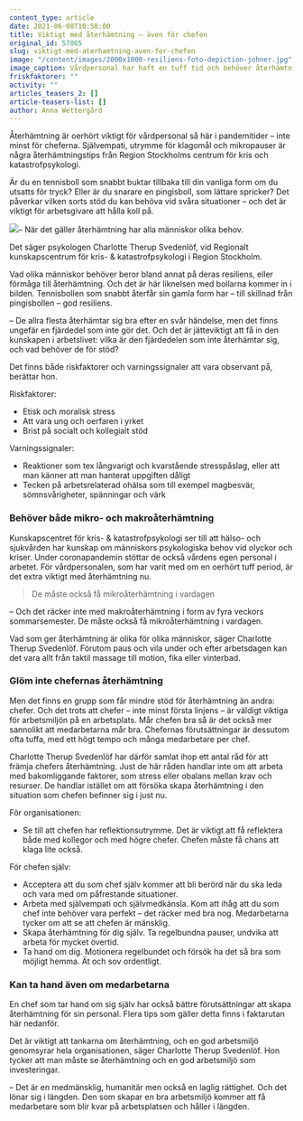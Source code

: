 ```yaml
---
content_type: article
date: 2021-06-08T10:58:00
title: Viktigt med återhämtning – även för chefen
original_id: 57865
slug: viktigt-med-aterhamtning-aven-for-chefen
image: "/content/images/2000x1000-resiliens-foto-depiction-johner.jpg"
image_caption: Vårdpersonal har haft en tuff tid och behöver återhämtning nu. Det gäller både chefer och medarbetare. Utrymme för reflektion kan vara ett av flera sätt att orka.
friskfaktorer: ""
activity: ""
articles_teasers_2: []
article-teasers-list: []
author: Anna Wettergård
---
```


Återhämtning är oerhört viktigt för vårdpersonal så här i pandemitider – inte minst för cheferna. Självempati, utrymme för klagomål och mikropauser är några återhämtningstips från Region Stockholms centrum för kris och katastrofpsykologi.

Är du en tennisboll som snabbt buktar tillbaka till din vanliga form om du utsatts för tryck? Eller är du snarare en pingisboll, som lättare spricker? Det påverkar vilken sorts stöd du kan behöva vid svåra situationer – och det är viktigt för arbetsgivare att hålla koll på.

[![](https://www.suntarbetsliv.se/wp-content/uploads/2021/06/200x220-charlotte-therup-svedenlof-1.jpg)](https://www.suntarbetsliv.se/wp-content/uploads/2021/06/200x220-charlotte-therup-svedenlof-1.jpg)– När det gäller återhämtning har alla människor olika behov.

Det säger psykologen Charlotte Therup Svedenlöf, vid Regionalt kunskapscentrum för kris- & katastrofpsykologi i Region Stockholm.

Vad olika människor behöver beror bland annat på deras resiliens, eller förmåga till återhämtning. Och det är här liknelsen med bollarna kommer in i bilden. Tennisbollen som snabbt återfår sin gamla form har – till skillnad från pingisbollen – god resiliens.

– De allra flesta återhämtar sig bra efter en svår händelse, men det finns ungefär en fjärdedel som inte gör det. Och det är jätteviktigt att få in den kunskapen i arbetslivet: vilka är den fjärdedelen som inte återhämtar sig, och vad behöver de för stöd?

Det finns både riskfaktorer och varningssignaler att vara observant på, berättar hon.

Riskfaktorer:

- Etisk och moralisk stress
- Att vara ung och oerfaren i yrket
- Brist på socialt och kollegialt stöd

Varningssignaler:

- Reaktioner som tex långvarigt och kvarstående stresspåslag, eller att man känner att man hanterat uppgiften dåligt
- Tecken på arbetsrelaterad ohälsa som till exempel magbesvär, sömnsvårigheter, spänningar och värk

### Behöver både mikro- och makroåterhämtning

Kunskapscentret för kris- & katastrofpsykologi ser till att hälso- och sjukvården har kunskap om människors psykologiska behov vid olyckor och kriser. Under coronapandemin stöttar de också vårdens egen personal i arbetet. För vårdpersonalen, som har varit med om en oerhört tuff period, är det extra viktigt med återhämtning nu.

> De måste också få mikroåterhämtning i vardagen

– Och det räcker inte med makroåterhämtning i form av fyra veckors sommarsemester. De måste också få mikroåterhämtning i vardagen.

Vad som ger återhämtning är olika för olika människor, säger Charlotte Therup Svedenlöf. Förutom paus och vila under och efter arbetsdagen kan det vara allt från taktil massage till motion, fika eller vinterbad.

### Glöm inte chefernas återhämtning

Men det finns en grupp som får mindre stöd för återhämtning än andra: chefer. Och det trots att chefer – inte minst första linjens – är väldigt viktiga för arbetsmiljön på en arbetsplats. Mår chefen bra så är det också mer sannolikt att medarbetarna mår bra. Chefernas förutsättningar är dessutom ofta tuffa, med ett högt tempo och många medarbetare per chef.

Charlotte Therup Svedenlöf har därför samlat ihop ett antal råd för att främja chefers återhämtning. Just de här råden handlar inte om att arbeta med bakomliggande faktorer, som stress eller obalans mellan krav och resurser. De handlar istället om att försöka skapa återhämtning i den situation som chefen befinner sig i just nu.

För organisationen:

- Se till att chefen har reflektionsutrymme. Det är viktigt att få reflektera både med kollegor och med högre chefer. Chefen måste få chans att klaga lite också.

För chefen själv:

- Acceptera att du som chef själv kommer att bli berörd när du ska leda och vara med om påfrestande situationer.
- Arbeta med självempati och självmedkänsla. Kom att ihåg att du som chef inte behöver vara perfekt – det räcker med bra nog. Medarbetarna tycker om att se att chefen är mänsklig.
- Skapa återhämtning för dig själv. Ta regelbundna pauser, undvika att arbeta för mycket övertid.
- Ta hand om dig. Motionera regelbundet och försök ha det så bra som möjligt hemma. Ät och sov ordentligt.

### Kan ta hand även om medarbetarna

En chef som tar hand om sig själv har också bättre förutsättningar att skapa återhämtning för sin personal. Flera tips som gäller detta finns i faktarutan här nedanför.

Det är viktigt att tankarna om återhämtning, och en god arbetsmiljö genomsyrar hela organisationen, säger Charlotte Therup Svedenlöf. Hon tycker att man måste se återhämtning och en god arbetsmiljö som investeringar.

– Det är en medmänsklig, humanitär men också en laglig rättighet. Och det lönar sig i längden. Den som skapar en bra arbetsmiljö kommer att få medarbetare som blir kvar på arbetsplatsen och håller i längden.

